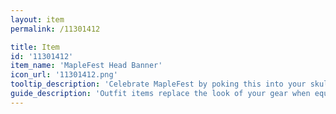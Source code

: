 ```yaml
---
layout: item
permalink: /11301412

title: Item
id: '11301412'
item_name: 'MapleFest Head Banner'
icon_url: '11301412.png'
tooltip_description: 'Celebrate MapleFest by poking this into your skull!'
guide_description: 'Outfit items replace the look of your gear when equipped.'
---
```

